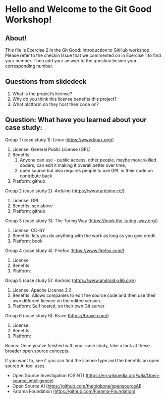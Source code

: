 # Hello and Welcome to the Git Good Workshop! 

## About! 

This file is Exercise 2 in the Git Good: Introduction to GitHub workshop. 
Please refer to the checkin Issue that we commented on in Exercise 1 to find your number. Then add your answer to the question beside your corresponding number.

## Questions from slidedeck
1. What is the project’s license?
2. Why do you think this license benefits this project?
3. What platform do they host their code on?

## Question: What have you learned about your case study:

Group 1 (case study 1): Linux (https://www.linux.org/)

1. License: General Public License (GPL)
2. Benefits: 
   1. Anyone can use - public access, other people, maybe more skilled coders, can edit it making it overall better over time, 
   2. open source but also requires people to use GPL in their code on contribute back
3. Platform: github

Group 2 (case study 2): Arduino (https://www.arduino.cc/)
1. License: GPL
2. Benefits: see above
3. Platform: github

Group 3 (case study 3): The Turing Way (https://book.the-turing-way.org/)
1. License: CC-BY
2. Benefits: lets you do anything with the work as long as you give credit
3. Platform: book

Group 4 (case study 4): Firefox (https://www.firefox.com/)
1. License: 
2. Benefits:
3. Platform:

Group 5 (case study 5): Android (https://www.android-x86.org/)
1. License: Apache License 2.0
2. Benefits: Allows companies to edit the source code and then use their own different licence on the edited version.
3. Platform: Self hosted, on their own Git server

Group 6 (case study 6): Brave (https://brave.com/)
1. License: 
2. Benefits:
3. Platform:
   
Bonus:
Once you've finished with your case study, take a look at these broader open source concepts.  
  
If you want to, see if you can find the license type and the benefits an open source AI tool uses.  
  
- Open Source Investigation (OSINT) (https://en.wikipedia.org/wiki/Open-source_intelligence)  
- Open Source AI (https://github.com/thebigbone/opensourceAI)  
- Farama Foundation (https://github.com/Farama-Foundation)  
